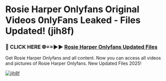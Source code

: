 # Rosie Harper Onlyfans Original Videos 0nlyFans Leaked - Files Updated! (jih8f)

<h3>🔴 CLICK HERE 🌐==►► <a href="https://tinyurl.com/ehrbuxhb" rel="nofollow">Rosie Harper Onlyfans Updated Files</a></h3>

Get Rosie Harper Onlyfans and all content. Now you can access all videos and pictures of Rosie Harper Onlyfans. New Updated Files 2025!

[![jih8f](https://i.imgur.com/lVYEuWS.gif)](https://tinyurl.com/ehrbuxhb)
